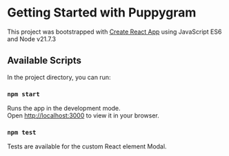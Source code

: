 # Getting Started with Puppygram

This project was bootstrapped with [Create React App](https://github.com/facebook/create-react-app) using JavaScript ES6 and Node v21.7.3

## Available Scripts

In the project directory, you can run:

### `npm start`

Runs the app in the development mode.\
Open [http://localhost:3000](http://localhost:3000) to view it in your browser.

### `npm test`

Tests are available for the custom React element Modal. 